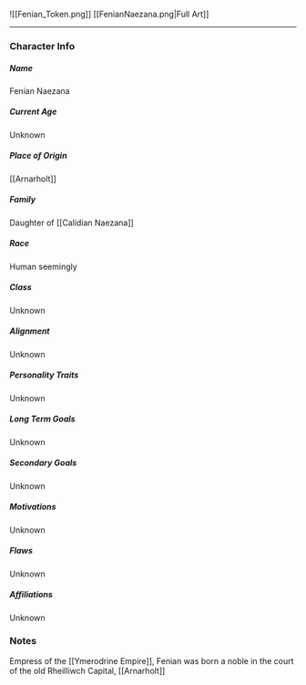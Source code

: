 ![[Fenian_Token.png]]
[[FenianNaezana.png|Full Art]]

---
### Character Info

##### Name 
Fenian Naezana

##### Current Age
Unknown

##### Place of Origin
[[Arnarholt]]

##### Family
Daughter of [[Calidian Naezana]]

##### Race
Human seemingly

##### Class
Unknown

##### Alignment
Unknown

##### Personality Traits
Unknown

##### Long Term Goals
Unknown

##### Secondary Goals
Unknown

##### Motivations
Unknown

##### Flaws
Unknown

##### Affiliations
Unknown

### Notes
Empress of the [[Ymerodrine Empire]], Fenian was born a noble in the court of the old Rheilliwch Capital, [[Arnarholt]]